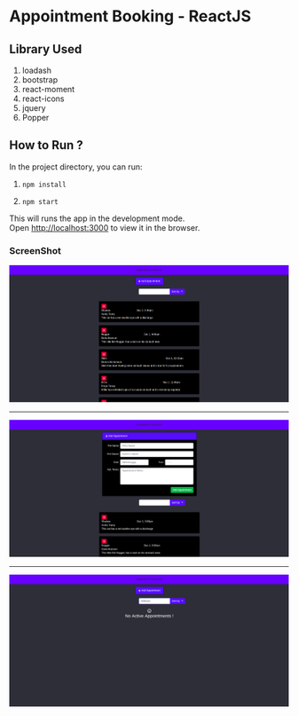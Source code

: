 # Appointment Booking - ReactJS 

## Library Used

1. loadash
2. bootstrap
3. react-moment
4. react-icons
5. jquery
6. Popper

## How to Run ?

In the project directory, you can run:

1. `npm install`

2. `npm start`

This will runs the app in the development mode.<br>
Open [http://localhost:3000](http://localhost:3000) to view it in the browser.

### ScreenShot

![Add new Appointment](s1.png)

----

![List Appointments](s3.png)

----

![Search Appointments](s2.png)